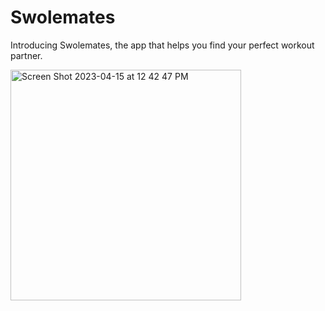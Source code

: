 # Swolemates

Introducing Swolemates, the app that helps you find your perfect workout partner.

<img width="369" alt="Screen Shot 2023-04-15 at 12 42 47 PM" src="https://user-images.githubusercontent.com/82621100/232336511-7f057391-601c-4b62-899a-8fe18f4cc63e.png">
